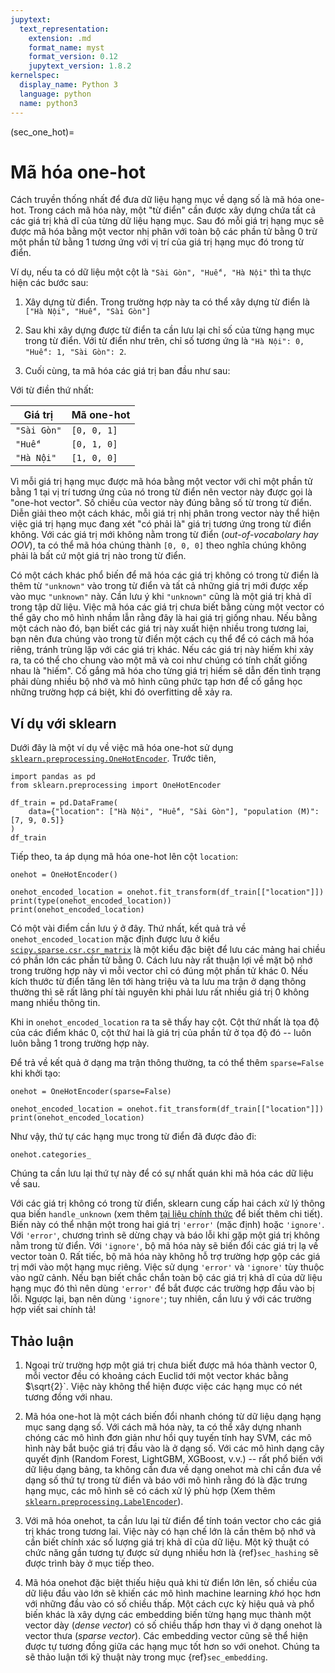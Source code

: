 ```yaml
---
jupytext:
  text_representation:
    extension: .md
    format_name: myst
    format_version: 0.12
    jupytext_version: 1.8.2
kernelspec:
  display_name: Python 3
  language: python
  name: python3
---
```


(sec_one_hot)=
# Mã hóa one-hot

Cách truyền thống nhất để đưa dữ liệu hạng mục về dạng số là mã hóa one-hot. Trong cách mã hóa này, một "từ điển" cần được xây dựng chứa tất cả các giá trị khả dĩ của từng dữ liệu hạng mục. Sau đó mỗi giá trị hạng mục sẽ được mã hóa bằng một vector nhị phân với toàn bộ các phần tử bằng 0 trừ một phần tử bằng 1 tương ứng với vị trí của giá trị hạng mục đó trong từ điển.

Ví dụ, nếu ta có dữ liệu một cột là `"Sài Gòn", "Huế", "Hà Nội"` thì ta thực hiện các bước sau:

1. Xây dựng từ điển. Trong trường hợp này ta có thể xây dựng từ điển là `["Hà Nội", "Huế", "Sài Gòn"]` 

2. Sau khi xây dựng được từ điển ta cần lưu lại chỉ số của từng hạng mục trong từ điển. Với từ điển như trên, chỉ số tương ứng là `"Hà Nội": 0, "Huế": 1, "Sài Gòn": 2`.

3. Cuối cùng, ta mã hóa các giá trị ban đầu như sau:

Với từ điền thứ nhất:

| Giá trị | Mã one-hot |
| --- | --- | 
| `"Sài Gòn"` | `[0, 0, 1]` |
| `"Huế"` | `[0, 1, 0]`|
|`"Hà Nội"` | `[1, 0, 0]`| 


Vì mỗi giá trị hạng mục được mã hóa bằng một vector với chỉ một phần tử bằng 1 tại vị trí tương ứng của nó trong từ điển nên vector này được gọi là "one-hot vector". Số chiều của vector này đúng bằng số từ trong từ điển. Diễn giải theo một cách khác, mỗi giá trị nhị phân trong vector này thể hiện việc giá trị hạng mục đang xét "có phải là" giá trị tương ứng trong từ điển không. Với các giá trị mới không nằm trong từ điển (_out-of-vocabolary hay OOV_), ta có thể mã hóa chúng thành `[0, 0, 0]` theo nghĩa chúng không phải là bất cứ một giá trị nào trong từ điển.

Có một cách khác phổ biến để mã hóa các giá trị không có trong từ điển là thêm từ `"unknown"` vào trong từ điển và tất cả những giá trị mới được xếp vào mục `"unknown"` này. Cần lưu ý khi `"unknown"` cũng là một giá trị khả dĩ trong tập dữ liệu. Việc mã hóa các giá trị chưa biết bằng cùng một vector có thể gây cho mô hình nhầm lẫn rằng đây là hai giá trị giống nhau. Nếu bằng một cách nào đó, bạn biết các giá trị này xuất hiện nhiều trong tương lai, bạn nên đưa chúng vào trong từ điển một cách cụ thể để có cách mã hóa riêng, tránh trùng lặp với các giá trị khác. Nếu các giá trị này hiếm khi xảy ra, ta có thể cho chung vào một mã và coi như chúng có tính chất giống nhau là "hiếm". Cố gắng mã hóa cho từng giá trị hiếm sẽ dẫn đến tình trạng phải dùng nhiều bộ nhớ và mô hình cũng phức tạp hơn để cố gắng học những trường hợp cá biệt, khi đó overfitting dễ xảy ra.

## Ví dụ với sklearn

Dưới đây là một ví dụ về việc mã hóa one-hot sử dụng 
[`sklearn.preprocessing.OneHotEncoder`](https://scikit-learn.org/stable/modules/generated/sklearn.preprocessing.OneHotEncoder.html#sklearn-preprocessing-onehotencoder). Trước tiên,

```{code-cell} ipython3
import pandas as pd
from sklearn.preprocessing import OneHotEncoder

df_train = pd.DataFrame(
    data={"location": ["Hà Nội", "Huế", "Sài Gòn"], "population (M)": [7, 9, 0.5]}
)
df_train
```

Tiếp theo, ta áp dụng mã hóa one-hot lên cột `location`:

```{code-cell} ipython3
onehot = OneHotEncoder()

onehot_encoded_location = onehot.fit_transform(df_train[["location"]])
print(type(onehot_encoded_location))
print(onehot_encoded_location)
```

Có một vài điểm cần lưu ý ở đây. Thứ nhất, kết quả trả về `onehot_encoded_location` mặc định được lưu ở kiểu [`scipy.sparse.csr.csr_matrix`](https://docs.scipy.org/doc/scipy/reference/generated/scipy.sparse.csr_matrix.html) là một kiểu đặc biệt để lưu các mảng hai chiều có phần lớn các phần tử bằng 0. Cách lưu này rất thuận lợi về mặt bộ nhớ trong trường hợp này vì mỗi vector chỉ có đúng một phần tử khác 0. Nếu kích thước từ điển tăng lên tới hàng triệu và ta lưu ma trận ở dạng thông thường thì sẽ rất lãng phí tài nguyên khi phải lưu rất nhiều giá trị 0 không mang nhiều thông tin.

Khi in `onehot_encoded_location` ra ta sẽ thấy hay cột. Cột thứ nhất là tọa độ của các điểm khác 0, cột thứ hai là giá trị của phần tử ở tọa độ đó -- luôn luôn bằng 1 trong trường hợp này.

Để trả về kết quả ở dạng ma trận thông thường, ta có thể thêm `sparse=False` khi khởi tạo:

```{code-cell} ipython3
onehot = OneHotEncoder(sparse=False)

onehot_encoded_location = onehot.fit_transform(df_train[["location"]])
print(onehot_encoded_location)
```

Như vậy, thứ tự các hạng mục trong từ điển đã được đảo đi:

```{code-cell} ipython3
onehot.categories_
```

Chúng ta cần lưu lại thứ tự này để có sự nhất quán khi mã hóa các dữ liệu về sau.

Với các giá trị không có trong từ điển, sklearn cung cấp hai cách xử lý thông qua biến `handle_unknown` (xem thêm [tại liệu chính thức](https://scikit-learn.org/stable/modules/generated/sklearn.preprocessing.OneHotEncoder.html#sklearn-preprocessing-onehotencoder) để biết thêm chi tiết). Biến này có thể nhận một trong hai giá trị `'error'` (mặc định) hoặc `'ignore'`. Với `'error'`, chương trình sẽ dừng chạy và báo lỗi khi gặp một giá trị không nằm trong từ điển. Với `'ignore'`, bộ mã hóa này sẽ biến đổi các giá trị lạ về vector toàn 0. Rất tiếc, bộ mã hóa này không hỗ trợ trường hợp gộp các giá trị mới vào một hạng mục riêng. Việc sử dụng `'error'` và `'ignore'` tùy thuộc vào ngữ cảnh. Nếu bạn biết chắc chắn toàn bộ các giá trị khả dĩ của dữ liệu hạng mục đó thì nên dùng `'error'` để bắt được các trường hợp đầu vào bị lỗi. Ngược lại, bạn nên dùng `'ignore'`; tuy nhiên, cần lưu ý với các trường hợp viết sai chính tả!


## Thảo luận

1. Ngoại trừ trường hợp một giá trị chưa biết được mã hóa thành vector 0, mỗi vector đều có khoảng cách Euclid tới một vector khác bằng $\sqrt{2}`. Việc này không thể hiện được việc các hạng mục có nét tương đồng với nhau.

2. Mã hóa one-hot là một cách biến đổi nhanh chóng từ dữ liệu dạng hạng mục sang dạng số. Với cách mã hóa này, ta có thể xây dựng nhanh chóng các mô hình đơn giản như hồi quy tuyến tính hay SVM, các mô hình này bắt buộc giá trị đầu vào là ở dạng số. Với các mô hình dạng cây quyết định (Random Forest, LightGBM, XGBoost, v.v.) -- rất phổ biến với dữ liệu dạng bảng, ta không cần đưa về dạng onehot mà chỉ cần đưa về dạng số thứ tự trong từ điển và báo với mô hình rằng đó là đặc trưng hạng mục, các mô hình sẽ có cách xử lý phù hợp (Xem thêm [`sklearn.preprocessing.LabelEncoder`](https://scikit-learn.org/stable/modules/generated/sklearn.preprocessing.LabelEncoder.html)).

3. Với mã hóa onehot, ta cần lưu lại từ điển để tính toán vector cho các giá trị khác trong tương lai. Việc này có hạn chế lớn là cần thêm bộ nhớ và cần biết chính xác số lượng giá trị khả dĩ của dữ liệu. Một kỹ thuật có chức năng gần tương tự được sử dụng nhiều hơn là {ref}`sec_hashing` sẽ được trình bày ở mục tiếp theo.

4. Mã hóa onehot đặc biệt thiếu hiệu quả khi từ điển lớn lên, số chiều của dữ liệu đầu vào lớn sẽ khiến các mô hình machine learning _khó_ học hơn với những đầu vào có số chiều thấp. Một cách cực kỳ hiệu quả và phổ biến khác là xây dựng các embedding biến từng hạng mục thành một vector dày (_dense vector_) có số chiều thấp hơn thay vì ở dạng onehot là vector thưa (_sparse vector_). Các embedding vector cũng sẽ thể hiện được tự tương đồng giữa các hạng mục tốt hơn so với onehot. Chúng ta sẽ thảo luận tới kỹ thuật này trong mục {ref}`sec_embedding`.

```{code-cell} ipython3

```
